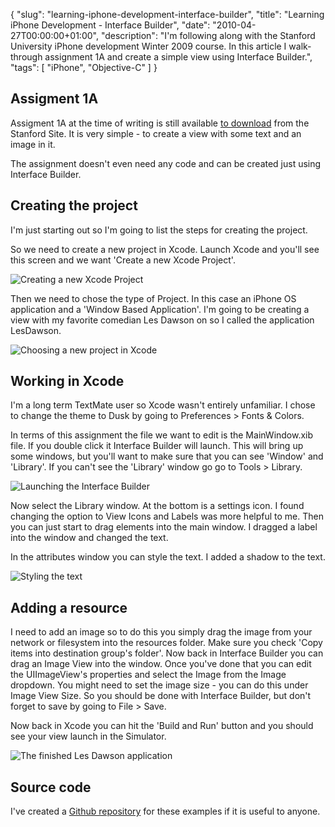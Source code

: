 {
  "slug": "learning-iphone-development-interface-builder",
  "title": "Learning iPhone Development - Interface Builder",
  "date": "2010-04-27T00:00:00+01:00",
  "description": "I'm following along with the Stanford University iPhone development Winter 2009 course. In this article I walk-through assignment 1A and create a simple view using Interface Builder.",
  "tags": [
    "iPhone",
    "Objective-C"
  ]
}

## Assigment 1A

Assigment 1A at the time of writing is still available [to download][1] from the Stanford Site. It is very simple - to create a view with some text and an image in it. 

The assignment doesn't even need any code and can be created just using Interface Builder. 

## Creating the project

I'm just starting out so I'm going to list the steps for creating the project. 

So we need to create a new project in Xcode. Launch Xcode and you'll see this screen and we want 'Create a new Xcode Project'.

![Creating a new Xcode Project][3] 

Then we need to chose the type of Project. In this case an iPhone OS application and a 'Window Based Application'. I'm going to be creating a view with my favorite comedian Les Dawson on so I called the application LesDawson.

![Choosing a new project in Xcode][4] 

## Working in Xcode

I'm a long term TextMate user so Xcode wasn't entirely unfamiliar. I chose to change the theme to Dusk by going to Preferences > Fonts & Colors.

In terms of this assignment the file we want to edit is the MainWindow.xib file. If you double click it Interface Builder will launch. This will bring up some windows, but you'll want to make sure that you can see 'Window' and 'Library'. If you can't see the 'Library' window go go to Tools > Library.

![Launching the Interface Builder][5] 

Now select the Library window. At the bottom is a settings icon. I found changing the option to View Icons and Labels was more helpful to me. Then you can just start to drag elements into the main window. I dragged a label into the window and changed the text. 

In the attributes window you can style the text. I added a shadow to the text.  

![Styling the text][6] 

## Adding a resource

I need to add an image so to do this you simply drag the image from your network or filesystem into the resources folder. Make sure you check 'Copy items into destination group's folder'. Now back in Interface Builder you can drag an Image View into the window. Once you've done that you can edit the UIImageView's properties and select the Image from the Image dropdown. You might need to set the image size - you can do this under Image View Size. So you should be done with Interface Builder, but don't forget to save by going to File > Save.

Now back in Xcode you can hit the 'Build and Run' button and you should see your view launch in the Simulator. 

![The finished Les Dawson application][7]


## Source code

I've created a [Github repository][2] for these examples if it is useful to anyone. 

[1]: http://www.stanford.edu/class/cs193p/cgi-bin/drupal/system/files/assignments/Assignment1A_0.pdf
[2]: http://github.com/shapeshed/StanfordExamples
[3]: /images/articles/assignment_1a_choose_project.png
[4]: /images/articles/assignment_1a_select_project.png
[5]: /images/articles/assignment_1a_main_window.png
[6]: /images/articles/assignement_1a_label_attributes.png
[7]: /images/articles/assignment_1a_application.png
